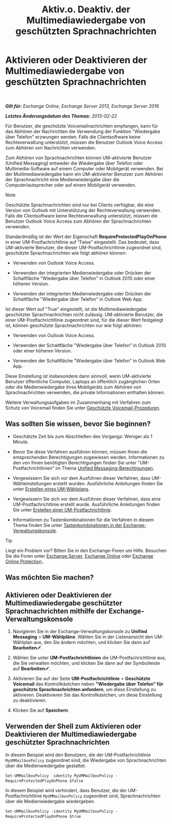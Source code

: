 ﻿---
title: 'Aktiv.o. Deaktiv. der Multimediawiedergabe von geschützten Sprachnachrichten'
TOCTitle: Aktivieren oder Deaktivieren der Multimediawiedergabe von geschützten Sprachnachrichten
ms:assetid: 3c33370c-4262-42b1-8d83-d61fc7c426cd
ms:mtpsurl: https://technet.microsoft.com/de-de/library/Ee423543(v=EXCHG.150)
ms:contentKeyID: 52062692
ms.date: 04/24/2018
mtps_version: v=EXCHG.150
ms.translationtype: HT
---

# Aktivieren oder Deaktivieren der Multimediawiedergabe von geschützten Sprachnachrichten

 

_**Gilt für:** Exchange Online, Exchange Server 2013, Exchange Server 2016_

_**Letztes Änderungsdatum des Themas:** 2013-02-22_

Für Benutzer, die geschützte Voicemailnachrichten empfangen, kann für das Abhören der Nachrichten die Verwendung der Funktion "Wiedergabe über Telefon" erzwungen werden. Falls die Clientsoftware keine Rechteverwaltung unterstützt, müssen die Benutzer Outlook Voice Access zum Abhören von Nachrichten verwenden.

Zum Abhören von Sprachnachrichten können UM-aktivierte Benutzer (Unified Messaging) entweder die Wiedergabe über Telefon oder Multimedia-Software auf einem Computer oder Mobilgerät verwenden. Bei der Multimediawiedergabe kann ein UM-aktivierter Benutzer zum Abhören der Sprachnachricht eine Medienwiedergabe über die Computerlautsprecher oder auf einem Mobilgerät verwenden.


> [!NOTE]
> Geschützte Sprachnachrichten sind nur bei Clients verfügbar, die eine Version von&nbsp;Outlook mit Unterstützung der Rechteverwaltung verwenden. Falls die Clientsoftware keine Rechteverwaltung unterstützt, müssen die Benutzer Outlook Voice Access zum Abhören der Sprachnachrichten verwenden.



Standardmäßig ist der Wert der Eigenschaft **RequireProtectedPlayOnPhone** in einer UM-Postfachrichtlinie auf "False" eingestellt. Das bedeutet, dass UM-aktivierte Benutzer, die dieser UM-Postfachrichtlinie zugeordnet sind, geschützte Sprachnachrichten wie folgt abhören können:

  - Verwenden von Outlook Voice Access.

  - Verwenden der integrierten Medienwiedergabe oder Drücken der Schaltfläche "Wiedergabe über Telefon" in Outlook 2010 oder einer höheren Version.

  - Verwenden der integrierten Medienwiedergabe oder Drücken der Schaltfläche "Wiedergabe über Telefon" in Outlook Web App.

Ist dieser Wert auf "True" eingestellt, ist die Multimediawiedergabe geschützter Sprachnachrichten nicht zulässig. UM-aktivierte Benutzer, die einer UM-Postfachrichtlinie zugeordnet sind, für die dieser Wert festgelegt ist, können geschützte Sprachnachrichten nur wie folgt abhören:

  - Verwenden von Outlook Voice Access.

  - Verwenden der Schaltfläche "Wiedergabe über Telefon" in Outlook 2010 oder einer höheren Version.

  - Verwenden der Schaltfläche "Wiedergabe über Telefon" in Outlook Web App.

Diese Einstellung ist insbesondere dann sinnvoll, wenn UM-aktivierte Benutzer öffentliche Computer, Laptops an öffentlich zugänglichen Orten oder die Medienwiedergabe ihres Mobilgeräts zum Abhören von Sprachnachrichten verwenden, die private Informationen enthalten können.

Weitere Verwaltungsaufgaben im Zusammenhang mit Verfahren zum Schutz von Voicemail finden Sie unter [Geschützte Voicemail-Prozeduren](https://review.docs.microsoft.com/de-de/exchange/voice-mail-unified-messaging/set-up-client-voice-mail-features/protected-voice-mail-procedures).

## Was sollten Sie wissen, bevor Sie beginnen?

  - Geschätzte Zeit bis zum Abschließen des Vorgangs: Weniger als 1 Minute.

  - Bevor Sie diese Verfahren ausführen können, müssen Ihnen die entsprechenden Berechtigungen zugewiesen werden. Informationen zu den von Ihnen benötigten Berechtigungen finden Sie unter "UM-Postfachrichtlinien" im Thema [Unified Messaging-Berechtigungen](unified-messaging-permissions-exchange-2013-help.md).

  - Vergewissern Sie sich vor dem Ausführen dieser Verfahren, dass UM-Wähleinstellungen erstellt wurden. Ausführliche Anleitungen finden Sie unter [Erstellen eines UM-Wählplans](https://review.docs.microsoft.com/de-de/exchange/voice-mail-unified-messaging/connect-voice-mail-system/create-um-dial-plan).

  - Vergewissern Sie sich vor dem Ausführen dieser Verfahren, dass eine UM-Postfachrichtlinie erstellt wurde. Ausführliche Anleitungen finden Sie unter [Erstellen einer UM-Postfachrichtlinie](https://review.docs.microsoft.com/de-de/exchange/voice-mail-unified-messaging/set-up-voice-mail/create-um-mailbox-policy).

  - Informationen zu Tastenkombinationen für die Verfahren in diesem Thema finden Sie unter [Tastenkombinationen in der Exchange-Verwaltungskonsole](keyboard-shortcuts-in-the-exchange-admin-center-exchange-online-protection-help.md).


> [!TIP]
> Liegt ein Problem vor? Bitten Sie in den Exchange-Foren um Hilfe. Besuchen Sie die Foren unter <A href="https://go.microsoft.com/fwlink/p/?linkid=60612">Exchange Server</A>, <A href="https://go.microsoft.com/fwlink/p/?linkid=267542">Exchange Online</A> oder <A href="https://go.microsoft.com/fwlink/p/?linkid=285351">Exchange Online Protection</A>..



## Was möchten Sie machen?

## Aktivieren oder Deaktivieren der Multimediawiedergabe geschützter Sprachnachrichten mithilfe der Exchange-Verwaltungskonsole

1.  Navigieren Sie in der Exchange-Verwaltungskonsole zu **Unified Messaging** \> **UM-Wählpläne**. Wählen Sie in der Listenansicht den UM-Wählplan aus, den Sie ändern möchten, und klicken Sie dann auf **Bearbeiten**![Bearbeitungssymbol](images/Bb124582.6f53ccb2-1f13-4c02-bea0-30690e6ea71d(EXCHG.150).gif "Bearbeitungssymbol").

2.  Wählen Sie unter **UM-Postfachrichtlinien** die UM-Postfachrichtlinie aus, die Sie verwalten möchten, und klicken Sie dann auf der Symbolleiste auf **Bearbeiten**![Bearbeitungssymbol](images/Bb124582.6f53ccb2-1f13-4c02-bea0-30690e6ea71d(EXCHG.150).gif "Bearbeitungssymbol").

3.  Aktivieren Sie auf der Seite **UM-Postfachrichtlinie** \> **Geschützte Voicemail** das Kontrollkästchen neben **"Wiedergabe über Telefon" für geschützte Sprachnachrichten anfordern**, um diese Einstellung zu aktivieren. Deaktivieren Sie das Kontrollkästchen, um diese Einstellung zu deaktivieren.

4.  Klicken Sie auf **Speichern**.

## Verwenden der Shell zum Aktivieren oder Deaktivieren der Multimediawiedergabe geschützter Sprachnachrichten

In diesem Beispiel wird den Benutzern, die der UM-Postfachrichtlinie `MyUMMailboxPolicy` zugeordnet sind, die Wiedergabe von Sprachnachrichten über die Medienwiedergabe gestattet.

    Set-UMMailboxPolicy -identity MyUMMailboxPolicy -RequireProtectedPlayOnPhone $false

In diesem Beispiel wird verhindert, dass Benutzer, die der UM-Postfachrichtlinie `MyUMMailboxPolicy` zugeordnet sind, Sprachnachrichten über die Medienwiedergabe wiedergeben.

    Set-UMMailboxPolicy -identity MyUMMailboxPolicy -RequireProtectedPlayOnPhone $true

